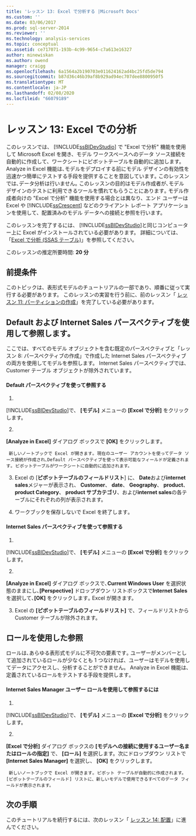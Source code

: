 ```yaml
---
title: 'レッスン 13: Excel で分析する |Microsoft Docs'
ms.custom: ''
ms.date: 03/06/2017
ms.prod: sql-server-2014
ms.reviewer: ''
ms.technology: analysis-services
ms.topic: conceptual
ms.assetid: ce717071-193b-4c99-9654-c7a613e16327
author: minewiskan
ms.author: owend
manager: craigg
ms.openlocfilehash: 6a1564a2b190703e011624162ad4bc25fd5de794
ms.sourcegitcommit: b87d36c46b39af8b929ad94ec707dee8800950f5
ms.translationtype: MT
ms.contentlocale: ja-JP
ms.lasthandoff: 02/08/2020
ms.locfileid: "66079189"
---
```

# <a name="lesson-13-analyze-in-excel"></a>レッスン 13: Excel での分析
  このレッスンでは、 [!INCLUDE[ssBIDevStudio](../includes/ssbidevstudio-md.md)] で "Excel で分析" 機能を使用して Microsoft Excel を開き、モデル ワークスペースへのデータ ソース接続を自動的に作成して、ワークシートにピボットテーブルを自動的に追加します。 Analyze in Excel 機能は､モデルをデプロイする前にモデル デザインの有効性を迅速かつ簡単にテストする手段を提供することを意図しています｡ このレッスンでは､データ分析は行いません｡ このレッスンの目的はモデル作成者が､モデル デザインのテストに利用できるツールを慣れてもらうことにあります｡ モデル作成者向けの "Excel で分析" 機能を使用する場合とは異なり、エンド ユーザーは Excel や [!INCLUDE[ssCrescent](../includes/sscrescent-md.md)] などのクライアント レポート アプリケーションを使用して、配置済みのモデル データへの接続と参照を行います。  
  
 このレッスンを完了するには、 [!INCLUDE[ssBIDevStudio](../includes/ssbidevstudio-md.md)]と同じコンピューター上に Excel がインストールされている必要があります。 詳細については、「[Excel で分析 (SSAS テーブル)](tabular-models/analyze-in-excel-ssas-tabular.md)」を参照してください。  
  
 このレッスンの推定所要時間: **20 分**  
  
## <a name="prerequisites"></a>前提条件  
 このトピックは、表形式モデルのチュートリアルの一部であり、順番に従って実行する必要があります。 このレッスンの実習を行う前に、前のレッスン「 [レッスン 11: パーティションの作成](lesson-10-create-partitions.md)」を完了している必要があります。  
  
## <a name="browse-using-the-default-and-internet-sales-perspectives"></a>Default および Internet Sales パースペクティブを使用して参照します｡  
 ここでは、すべてのモデル オブジェクトを含む既定のパースペクティブと「レッスン 8: パースペクティブの作成」で作成した Internet Sales パースペクティブの両方を使用してモデルを参照します。 Internet Sales パースペクティブでは､Customer テーブル オブジェクトが除外されています｡  
  
#### <a name="to-browse-by-using-the-default-perspective"></a>Default パースペクティブを使って参照する  
  
1.  
  [!INCLUDE[ssBIDevStudio](../includes/ssbidevstudio-md.md)]で、 **[モデル]** メニューの **[Excel で分析]** をクリックします。  
  
2.  
  **[Analyze in Excel]** ダイアログ ボックスで **[OK]** をクリックします｡  
  
     新しいノートブックで Excel が開きます｡ 現在のユーザー アカウントを使ってデータ ソース接続が作成され､Default パースペクティブを使って表示可能なフィールドが定義されます｡ ピボットテーブルがワークシートに自動的に追加されます。  
  
3.  Excel の [**ピボットテーブルのフィールドリスト**] に、 **Date**および**internet sales**メジャーが表示され、 **Customer**、 **date**、 **Geography**、 **product**、 **product Category**、 **product サブカテゴリ**、および**internet sales**の各テーブルにそれぞれの列が表示されます。  
  
4.  ワークブックを保存しないで Excel を終了します｡  
  
#### <a name="to-browse-by-using-the-internet-sales-perspective"></a>Internet Sales パースペクティブを使って参照する  
  
1.  
  [!INCLUDE[ssBIDevStudio](../includes/ssbidevstudio-md.md)]で、 **[モデル]** メニューの **[Excel で分析]** をクリックします。  
  
2.  
  **[Analyze in Excel]** ダイアログ ボックスで､**Current Windows User** を選択状態のままにし､**[Perspective]** ドロップダウン リストボックスで**Internet Sales** を選択して､**[OK]** をクリックします｡ Excel が開きます。  
  
3.  Excel の **[ピボットテーブルのフィールドリスト]** で、フィールドリストから Customer テーブルが除外されます。  
  
## <a name="browse-using-roles"></a>ロールを使用した参照  
 ロールは､あらゆる表形式モデルに不可欠の要素です｡ ユーザーがメンバーとして追加されているロールが少なくとも 1 つなければ、ユーザーはモデルを使用してデータにアクセスし、分析することができません。 Analyze in Excel 機能は､定義されているロールをテストする手段を提供します｡  
  
#### <a name="to-browse-by-using-the-internet-sales-manager-user-role"></a>Internet Sales Manager ユーザー ロールを使用して参照するには  
  
1.  
  [!INCLUDE[ssBIDevStudio](../includes/ssbidevstudio-md.md)]で、 **[モデル]** メニューの **[Excel で分析]** をクリックします。  
  
2.  
  **[Excel で分析]** ダイアログ ボックスの **[モデルへの接続に使用するユーザー名またはロールの指定]** で、 **[ロール]** を選択します。次にドロップダウン リストで **[Internet Sales Manager]** を選択し、 **[OK]** をクリックします。  
  
     新しいノートブックで Excel が開きます｡ ピボット テーブルが自動的に作成されます。 [ピボットテーブルのフィールド] リストに、新しいモデルで使用できるすべてのデータ フィールドが表示されます。  
  
## <a name="next-steps"></a>次の手順  
 このチュートリアルを続行するには、次のレッスン「 [レッスン 14: 配置](lesson-13-deploy.md)」に進んでください。  
  
  
